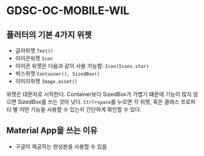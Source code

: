 # GDSC-OC-MOBILE-WIL

## 플러터의 기본 4가지 위젯
 - 글자위젯 `Text()`
 - 아이콘위젯 `Icon`
  - 아이콘 위젯은 다음과 같이 사용 가능함: `Icon(Icons.star)` 
 - 박스위젯 `Container(), SizedBox()`
 - 이미지위젯 `Image.asset()`

위젯은 대문자로 시작한다.
Container보다 SizedBox가 가볍기 떄문에 기능이 많지 않으면 SizedBox를 쓰는 것이 낫다.
`Ctrl+space`를 누르면 각 위젯, 혹은 클래스 프로퍼티 별 어떤 기능을 사용할 수 있는지 간단하게 확인할 수 있다.
 
 ## Material App을 쓰는 이유
  - 구글이 제공하는 완성본을 사용할 수 있음
